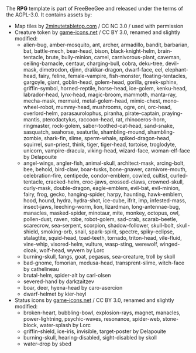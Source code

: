 The **RPG** template is part of FreeBeeGee and released under the terms of the AGPL-3.0. It contains assets by:

* Map tiles by [2minutetabletop.com](https://2minutetabletop.com/) / CC NC 3.0 / used with permission
* Creature token by [game-icons.net](https://game-icons.net/) / CC BY 3.0, renamed and slightly modified:
  * alien-bug, amber-mosquito, ant, archer, armadillo, bandit, barbarian, bat, battle-mech, bear-head, bison, black-knight-helm, brain-tentacle, brute, bully-minion, camel, carnivorous-plant, caveman, ceiling-barnacle, centaur, charging-bull, cobra, deku-tree, devil-mask, dimetrodon, djinn, drakkar-dragon, dwarf-face, eel, elephant-head, fairy, feline, female-vampire, fish-monster, floating-tentacles, gargoyle, giant, goblin-head, golem-head, gorilla, greek-sphinx, griffin-symbol, horned-reptile, horse-head, ice-golem, kenku-head, labrador-head, lynx-head, magic-broom, mammoth, manta-ray, mecha-mask, mermaid, metal-golem-head, mimic-chest, mono-wheel-robot, mummy-head, mushrooms, ogre, oni, orc-head, overlord-helm, parasaurolophus, piranha, pirate-captain, praying-mantis, pterodactylus, raccoon-head, rat, rhinoceros-horn, ringmaster, rock-golem, saber-toothed-cat-head, sand-snake, sasquatch, seahorse, seaturtle, shambling-mound, shambling-zombie, shark-fin, slime, sperm-whale, spiked-dragon-head, squirrel, sun-priest, think, tiger, tiger-head, tortoise, troglodyte, unicorn, vampire-dracula, viking-head, wizard-face, woman-elf-face by Delapouite
  * angel-wings, angler-fish, animal-skull, architect-mask, arcing-bolt, bee, behold, bird-claw, boar-tusks, bone-gnawer,  carnivore-mouth, celebration-fire, centipede, condor-emblem, cowled, cultist, curled-tentacle, cracked-helm, croc-jaws, crossed-claws, crowned-skull, curly-mask, double-dragon, eagle-emblem, evil-bat, evil-minion, fairy, frog, gecko, hanging-spider, harpy, haunting, hawk-emblem, hood, hound, hydra, hydra-shot, ice-cube, ifrit, imp, infested-mass, insect-jaws, leeching-worm, lion, lizardman, long-antennae-bug, manacles, masked-spider, minotaur, mite, monkey, octopus, owl, pollen-dust, raven, robe, robot-golem, sad-crab, scarab-beetle, scarecrow, sea-serpent, scorpion, shadow-follower, skull-bolt, skull-shield, smoking-orb, snail, spark-spirit, spectre, spiky-eclipse, stalagtite, squid-head, toad-teeth, tornado, triton-head, vile-fluid, vine-whip, visored-helm, vulture, wasp-sting, werewolf, winged-cloak, wolf-head, wyvern by Lorc
  * burning-skull, fangs, goat, pegasus, sea-creature, troll by skoll
  * bad-gnome, fomorian, medusa-head, transprent-slime, witch-face by cathelineau
  * brutal-helm, spider-alt by carl-olsen
  * severed-hand by darkzaitzev
  * boar, deer, hyena-head by caro-asercion
  * dwarf-helmet by kier-heyl
* Status icons by [game-icons.net](https://game-icons.net/) / CC BY 3.0, renamed and slightly modified:
  * broken-heart, bubbling-bowl, explosion-rays, magnet, manacles, power-lightning, psychic-waves, resonance, spider-web, stone-block, water-splash by Lorc
  * griffin-shield, ice-iris, invisible, target-poster by Delapouite
  * burning-skull, hearing-disabled, sight-disabled by skoll
  * water-drop by sbed
